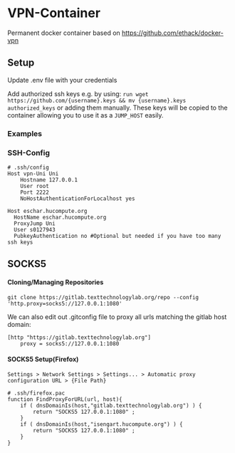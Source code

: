 # VPN-Container
Permanent docker container based on https://github.com/ethack/docker-vpn

## Setup
Update .env file with your credentials


Add authorized ssh keys e.g. by using:
`run wget https://github.com/{username}.keys && mv {username}.keys authorized_keys`
or adding them manually.
These keys will be copied to the container allowing you to use it as a `JUMP_HOST` easily.

### Examples
### SSH-Config
```
# .ssh/config
Host vpn-Uni Uni
    Hostname 127.0.0.1
    User root
    Port 2222
    NoHostAuthenticationForLocalhost yes

Host eschar.hucompute.org
  HostName eschar.hucompute.org
  ProxyJump Uni
  User s0127943
  PubkeyAuthentication no #Optional but needed if you have too many ssh keys
```
## SOCKS5
#### Cloning/Managing Repositories 
```
git clone https://gitlab.texttechnologylab.org/repo --config 'http.proxy=socks5://127.0.0.1:1080'
```
We can also edit out .gitconfig file to proxy all urls matching the gitlab host domain:
```
[http "https://gitlab.texttechnologylab.org"]
	proxy = socks5://127.0.0.1:1080
```
#### SOCKS5 Setup(Firefox)

`Settings > Network Settings > Settings... > Automatic proxy configuration URL > {File Path}`

```
# .ssh/firefox.pac
function FindProxyForURL(url, host){
    if ( dnsDomainIs(host,"gitlab.texttechnologylab.org") ) {
        return "SOCKS5 127.0.0.1:1080" ;
    }
	if ( dnsDomainIs(host,"isengart.hucompute.org") ) {
        return "SOCKS5 127.0.0.1:1080" ;
    }
}
```